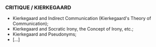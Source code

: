 ### CRITIQUE / KIERKEGAARD
- Kierkegaard and Indirect Communication (Kierkegaard's Theory of Communication);
- Kierkegaard and Socratic Irony, the Concept of Irony, etc.;
- Kierkegaard and Pseudonyms;
- [...]
